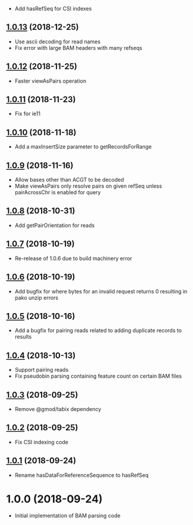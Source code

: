 - Add hasRefSeq for CSI indexes

<a name="1.0.13"></a>
## [1.0.13](https://github.com/GMOD/bam-js/compare/v1.0.12...v1.0.13) (2018-12-25)



- Use ascii decoding for read names
- Fix error with large BAM headers with many refseqs

<a name="1.0.12"></a>
## [1.0.12](https://github.com/GMOD/bam-js/compare/v1.0.11...v1.0.12) (2018-11-25)



- Faster viewAsPairs operation

<a name="1.0.11"></a>
## [1.0.11](https://github.com/GMOD/bam-js/compare/v1.0.10...v1.0.11) (2018-11-23)



- Fix for ie11

<a name="1.0.10"></a>
## [1.0.10](https://github.com/GMOD/bam-js/compare/v1.0.9...v1.0.10) (2018-11-18)



- Add a maxInsertSize parameter to getRecordsForRange

<a name="1.0.9"></a>
## [1.0.9](https://github.com/GMOD/bam-js/compare/v1.0.8...v1.0.9) (2018-11-16)



- Allow bases other than ACGT to be decoded
- Make viewAsPairs only resolve pairs on given refSeq unless pairAcrossChr is enabled for query

<a name="1.0.8"></a>
## [1.0.8](https://github.com/GMOD/bam-js/compare/v1.0.7...v1.0.8) (2018-10-31)



- Add getPairOrientation for reads

<a name="1.0.7"></a>
## [1.0.7](https://github.com/GMOD/bam-js/compare/v1.0.6...v1.0.7) (2018-10-19)


- Re-release of 1.0.6 due to build machinery error

<a name="1.0.6"></a>
## [1.0.6](https://github.com/GMOD/bam-js/compare/v1.0.5...v1.0.6) (2018-10-19)



- Add bugfix for where bytes for an invalid request returns 0 resulting in pako unzip errors

<a name="1.0.5"></a>
## [1.0.5](https://github.com/GMOD/bam-js/compare/v1.0.4...v1.0.5) (2018-10-16)



- Add a bugfix for pairing reads related to adding duplicate records to results

<a name="1.0.4"></a>
## [1.0.4](https://github.com/GMOD/bam-js/compare/v1.0.3...v1.0.4) (2018-10-13)

- Support pairing reads
- Fix pseudobin parsing containing feature count on certain BAM files

<a name="1.0.3"></a>
## [1.0.3](https://github.com/GMOD/bam-js/compare/v1.0.2...v1.0.3) (2018-09-25)

- Remove @gmod/tabix dependency

<a name="1.0.2"></a>
## [1.0.2](https://github.com/GMOD/bam-js/compare/v1.0.1...v1.0.2) (2018-09-25)

- Fix CSI indexing code


<a name="1.0.1"></a>
## [1.0.1](https://github.com/GMOD/bam-js/compare/v1.0.0...v1.0.1) (2018-09-24)

- Rename hasDataForReferenceSequence to hasRefSeq

<a name="1.0.0"></a>
# 1.0.0 (2018-09-24)


- Initial implementation of BAM parsing code
